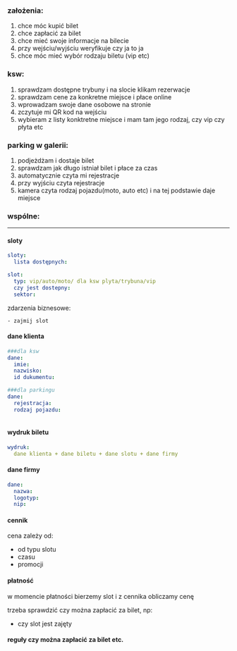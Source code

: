### założenia:

1. chce móc kupić bilet
2. chce zapłacić za bilet
3. chce mieć swoje informacje na bilecie
4. przy wejściu/wyjściu weryfikuje czy ja to ja
5. chce móc mieć wybór rodzaju biletu (vip etc)

### ksw:

1. sprawdzam dostępne trybuny i na slocie klikam rezerwacje
2. sprawdzam cene za konkretne miejsce i płace online
3. wprowadzam swoje dane osobowe na stronie
4. zczytuje mi QR kod na wejściu
5. wybieram z listy konktretne miejsce i mam tam jego rodzaj, czy vip czy płyta etc

### parking w galerii:

1. podjeżdżam i dostaje bilet 
2. sprawdzam jak długo istniał bilet i płace za czas
3. automatycznie czyta mi rejestracje
4. przy wyjściu czyta rejestracje
5. kamera czyta rodzaj pojazdu(moto, auto etc) i na tej podstawie daje miejsce


### wspólne:

___

#### sloty

```yaml
sloty:
  lista dostępnych:

slot:
  typ: vip/auto/moto/ dla ksw plyta/trybuna/vip
  czy jest dostepny:
  sektor:
```

zdarzenia biznesowe:

    - zajmij slot

#### dane klienta

```yaml
###dla ksw
dane:
  imie:
  nazwisko:
  id dukumentu:

###dla parkingu
dane:
  rejestracja:
  rodzaj pojazdu:
  
```
#### wydruk biletu

````yaml
wydruk:
  dane klienta + dane biletu + dane slotu + dane firmy
````

#### dane firmy

```yaml
dane:
  nazwa:
  logotyp:
  nip:
```

#### cennik

cena zależy od:
 - od typu slotu
 - czasu
 - promocji

#### płatność

w momencie płatności bierzemy slot i z cennika obliczamy cenę

trzeba sprawdzić czy można zapłacić za bilet, np:
- czy slot jest zajęty

#### reguły czy można zapłacić za bilet etc.
